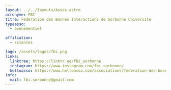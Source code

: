```yaml
---
layout: ../../layouts/Assos.astro
acronyme: FBI
titre: Fédération des Bonnes Intéractions de Sorbonne Université
typeasso:
  - evenementiel

affiliation:
  - sciences

logo: /assets/logos/fbi.png
links:
  linktree: https://linktr.ee/fbi_sorbonne
  instagram: https://www.instagram.com/fbi_sorbonne/
  helloasso: https://www.helloasso.com/associations/federation-des-bonnes-interactions-de-sorbonne-universite/
info:
  mail: fbi.sorbonne@gmail.com
---
```

